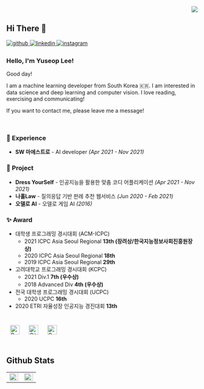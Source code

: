 <div align="right">
<img src="https://komarev.com/ghpvc/?username=lys7aves&&style=flat-square" align="right" />
</div>  
  

<br/>  

## Hi There 👋  
  

<a href="https://github.com/lys7aves" target="_blank">
<img src=https://img.shields.io/badge/github-%2324292e.svg?&style=for-the-badge&logo=github&logoColor=white alt=github style="margin-bottom: 5px;" />
</a>
<a href="https://linkedin.com/in/lys7aves" target="_blank">
<img src=https://img.shields.io/badge/linkedin-%231E77B5.svg?&style=for-the-badge&logo=linkedin&logoColor=white alt=linkedin style="margin-bottom: 5px;" />
</a>
<a href="https://instagram.com/lys7aves" target="_blank">
<img src=https://img.shields.io/badge/instagram-%23000000.svg?&style=for-the-badge&logo=instagram&logoColor=white&color=dd2a7b alt=instagram style="margin-bottom: 5px;" />
</a>

<!--
<a href="https://www.facebook.com/lys7aves" target="_blank">
<img src=https://img.shields.io/badge/facebook-%232E87FB.svg?&style=for-the-badge&logo=facebook&logoColor=white alt=facebook style="margin-bottom: 5px;" />
</a>
<a href="https://twitter.com/lys7aves" target="_blank">
<img src=https://img.shields.io/badge/twitter-%2300acee.svg?&style=for-the-badge&logo=twitter&logoColor=white alt=twitter style="margin-bottom: 5px;" />
</a>
-->
  



### Hello, I'm Yuseop Lee!

Good day!

I am a machine learning developer from South Korea 🇰🇷. I am interested in data science and deep learning and computer vision. I love reading, exercising and communicating! 

If you want to contact me, please leave me a message!
 
<br/>

### 💫 Experience

- **SW 마에스트로** - AI developer *(Apr 2021 - Nov 2021)*


<!--

- **11st** - Machine learning developer *(Jan 2021 ~)*
- **SAP** - Student Intern, Data analyst *(Jan 2020 - Jul 2020)*
- **Google Developers** - DSC(Developer Student Clubs) Lead at South Korea *(2019-2020)*  

-->

### 🌱 Project

- **Dress YourSelf** - 인공지능을 활용한 맞춤 코디 어플리케이션 *(Apr 2021 - Nov 2021)*
- **나홀Law** - 질의응답 기반 판례 추천 웹서비스 *(Jun 2020 - Feb 2021)*
- **오델로 AI** - 오델로 게임 AI *(2016)*

### ✨ Award

- 대학생 프로그래밍 경시대회 (ACM-ICPC)
  - 2021 ICPC Asia Seoul Regional **13th (장려상/한국지능정보사회진흥원장상)**
  - 2020 ICPC Asia Seoul Regional **18th**
  - 2019 ICPC Asia Seoul Regional **29th** 
- 고려대학교 프로그래밍 경시대회 (KCPC)
  - 2021 Div.1 **7th (우수상)**
  - 2018 Advanced Div **4th (우수상)** 
- 전국 대학생 프로그래밍 경시대회 (UCPC)
  - 2020 UCPC **16th**
- 2020 ETRI 자율성장 인공지능 경진대회 **13th**

<!--
- 한국정보올림피아드 (KOI)
  - 고등부 전국대회 **은상** 3회 수상 (2015-2018)
  - 중등부 전국대회 **은상** 2회 수상 (2012, 2014)
  - 중등부 전국대회 **동상** 1회 수상 (2013)
  - 초등부 전국대회 **은상** 1회 수상 (2011)
- 세계정보올림피아드 (IOI)
  - **국가대표 상비군 발탁** (2013)
-->

<br/>  

<!--

### ✨ Summary

- 🔭 I’m currently working on [11st corp](https://www.11st.co.kr/) as a machine learning engineer.
- 🌱 I'm currently learning Deep Learning, Computer Vision.
- 📝 I regularly write articles on [my blog](https://butter-shower.tistory.com).  


<br/>  

-->

<div sttyle='float:left'>
<img style="margin: 10px" src="https://profilinator.rishav.dev/skills-assets/python-original.svg" alt="Python" height="25" />  
<img style="margin: 10px" src="https://profilinator.rishav.dev/skills-assets/git-scm-icon.svg" alt="Git" height="25" />  
<img style="margin: 10px" src="https://profilinator.rishav.dev/skills-assets/opencv-icon.svg" alt="OpenCV" height="25" />  
</div>

<br/>  


## Github Stats  
<table><tr><td valign="top" width="50%">

<img src="https://github-readme-stats.vercel.app/api?username=lys7aves&show_icons=true&count_private=true&hide_border=true" align="left" style="width: 100%" />

</td><td valign="top" width="50%">

<img src="https://github-readme-stats.vercel.app/api/top-langs/?username=lys7aves&hide_border=true&layout=compact" align="left" style="width: 100%" />

</td></tr></table>  

<br/>  


<!--
**lys7aves/lys7aves** is a ✨ _special_ ✨ repository because its `README.md` (this file) appears on your GitHub profile.

Here are some ideas to get you started:

- 🔭 I’m currently working on ...
- 🌱 I’m currently learning ...
- 👯 I’m looking to collaborate on ...
- 🤔 I’m looking for help with ...
- 💬 Ask me about ...
- 📫 How to reach me: ...
- 😄 Pronouns: ...
- ⚡ Fun fact: ...
- ...
-->


<!--
# Profile

**이유섭**

Email: lys7aves@gmail.com

GitHub: https://github.com/lys7aves

Web: https://lys7aves.github.io/

Linkedin: https://www.linkedin.com/in/lys7aves/




# About Me

 알고리즘과 C/C++ 12년, Python과 Java 4년, ML 2년차 개발자로 패션AI, 법AI 프로젝트 개발 경험이 있습니다.

 알고리즘 **최적화**와 **데이터 분석**을 좋아합니다. 업무의 **효율**과 코드의 **활용**을 중요시 여기며, 반복되는 작업에 대한 자동화 프로그램을 만드는 것을 좋아합니다.

 평소 **알고리즘**을 꾸준히 공부하고 있으며, 협업을 위해 코드를 읽기 좋게 짜려고 노력하며, 오픈 소스를 자주 읽어봅니다. 현재 **Python**을 이용한 프로젝트와 **Machine Learning**을 집중적으로 공부하고 있습니다.

 팀원과의 **소통**을 중요시 여기고, **사람**을 좋아합니다. 독성없는 **피드백**을 선호하며, 팀원을 **믿고** 달려갑니다.




# Skills

Frontend: 	Android

Backend: 	**C/C++**	**Python**	**Django**	Java

ML: 	**Tensorflow**	Pytorch

Etc: 	Notion	Slack	**Git**




# Project & Experience




## Software Maestro

[https://www.swmaestro.org/sw/bbs/B0000006/view.do?nttId=24889&menuNo=200015&pageIndex=1](https://www.swmaestro.org/sw/bbs/B0000006/view.do?nttId=24889&menuNo=200015&pageIndex=1)

**안드로이드 앱 개발자, 인공지능 개발자**

2021.04 ~ 2021.11

- 12기 연수생
- 인공지능 패션 어플리케이션 제작



## Dress YourSelf

~~https://github.com/lys7aves/DYS~~

**인공지능 개발자**

- 사용자가 보유한 의류를 기반으로 맞춤형 코디 서비스를 제공하는 어플리케이션 제작

- **YOLO** 를 이용하여 사용자가 올린 사진에서 상/하의 추출
- **색에 대한 느낌을 판단**하는 인공지능을 제작




## 고려대학교 자기주도창의설계 프로그램

https://github.com/lys7aves/LawAkinator

**인공지능 개발자**

2020 ~ 2021

### 나홀Law

- 빅데이터를 활용한 사례 기반 질의응답 및 판례 추론 시스템 내 인공지능 개발

- 딥러닝을 이용한 자연어 처리 스터디 진행
- **LSTM**을 이용하여 판례 분류 인공지능 제작
- **Decision Tree**와 **Naive Bayes**분류를 활용하여 추천 모델 제작




## 오셀로 AI

https://github.com/lys7aves/othello

2017

- C언어를 사용하여 오셀로 게임 및 인공지능 제작
- 게임 과정과 결과를 바탕으로 **위치에 대한 가중치를 학습**시킴
- 제작한 **인공지능끼리 대결**시켜 부족한 데이터를 채움




# Education

- 고려대학교 **사이버국방학과** 전공, 융합보안학과 융합전공, 2018.03 ~ 2022.02 (예정)




# Award

- 대학생 프로그래밍 경시대회 (ACM-ICPC)
  - 2021 ICPC Asia Seoul Regional **13th (장려상/한국지능정보사회진흥원장상)**
  - 2020 ICPC Asia Seoul Regional **18th**
  - 2019 ICPC Asia Seoul Regional **29th** 
- 고려대학교 프로그래밍 경시대회 (KCPC)
  - 2021 Div.1 **7th (우수상)**
  - 2018 Advanced Div **4th (우수상)** 
- 전국 대학생 프로그래밍 경시대회 (UCPC)
  - 2020 UCPC **16th**
- 2020 ETRI 자율성장 인공지능 경진대회 **13th**
- 한국정보올림피아드 (KOI)
  - 고등부 전국대회 **은상** 3회 수상 (2015-2018)
  - 중등부 전국대회 **은상** 2회 수상 (2012, 2014)
  - 중등부 전국대회 **동상** 1회 수상 (2013)
  - 초등부 전국대회 **은상** 1회 수상 (2011)
- 세계정보올림피아드 (IOI)
  - **국가대표 상비군 발탁** (2013)


![trophy](https://github-profile-trophy.vercel.app/?username=lys7aves)

![lys7aves's github stats](https://github-readme-stats.vercel.app/api?username=lys7aves&show_icons=true)
[![lys7aves's github stats](https://github-readme-stats.vercel.app/api/top-langs/?username=lys7aves&show_icons=true&hide_border=true&title_color=004386&icon_color=004386&layout=compact)](https://github.com/lys7aves)

-->
